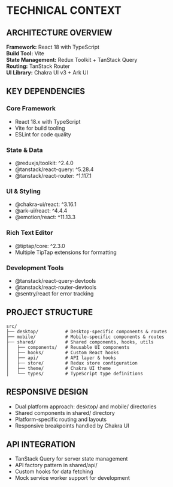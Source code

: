 # TECHNICAL CONTEXT

## ARCHITECTURE OVERVIEW
**Framework:** React 18 with TypeScript  
**Build Tool:** Vite  
**State Management:** Redux Toolkit + TanStack Query  
**Routing:** TanStack Router  
**UI Library:** Chakra UI v3 + Ark UI  

## KEY DEPENDENCIES
### Core Framework
- React 18.x with TypeScript
- Vite for build tooling
- ESLint for code quality

### State & Data
- @reduxjs/toolkit: ^2.4.0
- @tanstack/react-query: ^5.28.4
- @tanstack/react-router: ^1.117.1

### UI & Styling  
- @chakra-ui/react: ^3.16.1
- @ark-ui/react: ^4.4.4
- @emotion/react: ^11.13.3

### Rich Text Editor
- @tiptap/core: ^2.3.0
- Multiple TipTap extensions for formatting

### Development Tools
- @tanstack/react-query-devtools
- @tanstack/react-router-devtools
- @sentry/react for error tracking

## PROJECT STRUCTURE
```
src/
├── desktop/          # Desktop-specific components & routes
├── mobile/           # Mobile-specific components & routes  
├── shared/           # Shared components, hooks, utils
│   ├── components/   # Reusable UI components
│   ├── hooks/        # Custom React hooks
│   ├── api/          # API layer & hooks
│   ├── store/        # Redux store configuration
│   ├── theme/        # Chakra UI theme
│   └── types/        # TypeScript type definitions
```

## RESPONSIVE DESIGN
- Dual platform approach: desktop/ and mobile/ directories
- Shared components in shared/ directory
- Platform-specific routing and layouts
- Responsive breakpoints handled by Chakra UI

## API INTEGRATION
- TanStack Query for server state management
- API factory pattern in shared/api/
- Custom hooks for data fetching
- Mock service worker support for development
